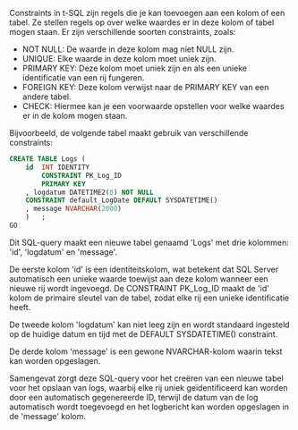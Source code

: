 Constraints in t-SQL zijn regels die je kan toevoegen aan een kolom of een tabel. Ze stellen regels op over welke waardes er in deze kolom of tabel mogen staan. Er zijn verschillende soorten constraints, zoals:
- NOT NULL: De waarde in deze kolom mag niet NULL zijn.
- UNIQUE: Elke waarde in deze kolom moet uniek zijn.
- PRIMARY KEY: Deze kolom moet uniek zijn en als een unieke identificatie van een rij fungeren.
- FOREIGN KEY: Deze kolom verwijst naar de PRIMARY KEY van een andere tabel.
- CHECK: Hiermee kan je een voorwaarde opstellen voor welke waardes er in de kolom mogen staan.

Bijvoorbeeld, de volgende tabel maakt gebruik van verschillende constraints:

```sql
CREATE TABLE Logs (
	id  INT IDENTITY 
        CONSTRAINT PK_Log_ID 
        PRIMARY KEY
	, logdatum DATETIME2(0) NOT NULL
    CONSTRAINT default_LogDate DEFAULT SYSDATETIME()
    , message NVARCHAR(2000)
    )	;
GO
```

Dit SQL-query maakt een nieuwe tabel genaamd 'Logs' met drie kolommen: 'id', 'logdatum' en 'message'.

De eerste kolom 'id' is een identiteitskolom, wat betekent dat SQL Server automatisch een unieke waarde toewijst aan deze kolom wanneer een nieuwe rij wordt ingevoegd. De CONSTRAINT PK_Log_ID maakt de 'id' kolom de primaire sleutel van de tabel, zodat elke rij een unieke identificatie heeft.

De tweede kolom 'logdatum' kan niet leeg zijn en wordt standaard ingesteld op de huidige datum en tijd met de DEFAULT SYSDATETIME() constraint.

De derde kolom 'message' is een gewone NVARCHAR-kolom waarin tekst kan worden opgeslagen.

Samengevat zorgt deze SQL-query voor het creëren van een nieuwe tabel voor het opslaan van logs, waarbij elke rij uniek geïdentificeerd kan worden door een automatisch gegenereerde ID, terwijl de datum van de log automatisch wordt toegevoegd en het logbericht kan worden opgeslagen in de 'message' kolom.

